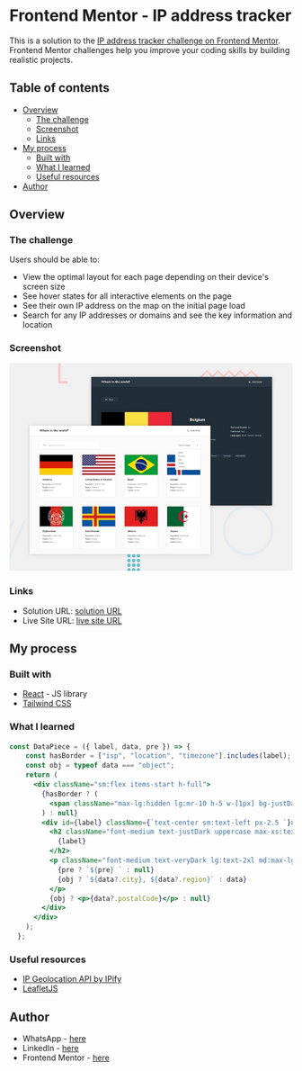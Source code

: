 # Frontend Mentor - IP address tracker

This is a solution to the [IP address tracker challenge on Frontend Mentor](https://www.frontendmentor.io/challenges/ip-address-tracker-I8-0yYAH0). Frontend Mentor challenges help you improve your coding skills by building realistic projects. 
 


## Table of contents

- [Overview](#overview)
  - [The challenge](#the-challenge)
  - [Screenshot](#screenshot)
  - [Links](#links)
- [My process](#my-process)
  - [Built with](#built-with)
  - [What I learned](#what-i-learned)
  - [Useful resources](#useful-resources)
- [Author](#author)


## Overview

### The challenge

Users should be able to:

- View the optimal layout for each page depending on their device's screen size
- See hover states for all interactive elements on the page
- See their own IP address on the map on the initial page load
- Search for any IP addresses or domains and see the key information and location



### Screenshot

![](./screenshot.jpg)



### Links

- Solution URL: [solution URL](https://github.com/itksweb/ip-address-tracker)
- Live Site URL: [live site URL](https://ip-address-tracker-delta-seven.vercel.app/)

## My process

### Built with

- [React](https://reactjs.org/) - JS library
- [Tailwind CSS](https://tailwindcss.com/)


### What I learned


```jsx
const DataPiece = ({ label, data, pre }) => {
    const hasBorder = ["isp", "location", "timezone"].includes(label);
    const obj = typeof data === "object";
    return (
      <div className="sm:flex items-start h-full">
        {hasBorder ? (
          <span className="max-lg:hidden lg:mr-10 h-5 w-[1px] bg-justDark self-center"></span>
        ) : null}
        <div id={label} className={`text-center sm:text-left px-2.5 `}>
          <h2 className="font-medium text-justDark uppercase max-xs:text-[0.7em] text-[0.8em] ">
            {label}
          </h2>
          <p className="font-medium text-veryDark lg:text-2xl md:max-lg:text-xl text-lg ">
            {pre ? `${pre} ` : null}
            {obj ? `${data?.city}, ${data?.region}` : data}
          </p>
          {obj ? <p>{data?.postalCode}</p> : null}
        </div>
      </div>
    );
  };
```

### Useful resources
 - [IP Geolocation API by IPify](https://geo.ipify.org/)
 - [LeafletJS](https://leafletjs.com/)



## Author

- WhatsApp - [here](https://wa.me/2348060719978)
- LinkedIn - [here](https://www.linkedin.com/in/kingsleyikpefan)
- Frontend Mentor - [here](https://www.frontendmentor.io/itksweb)


